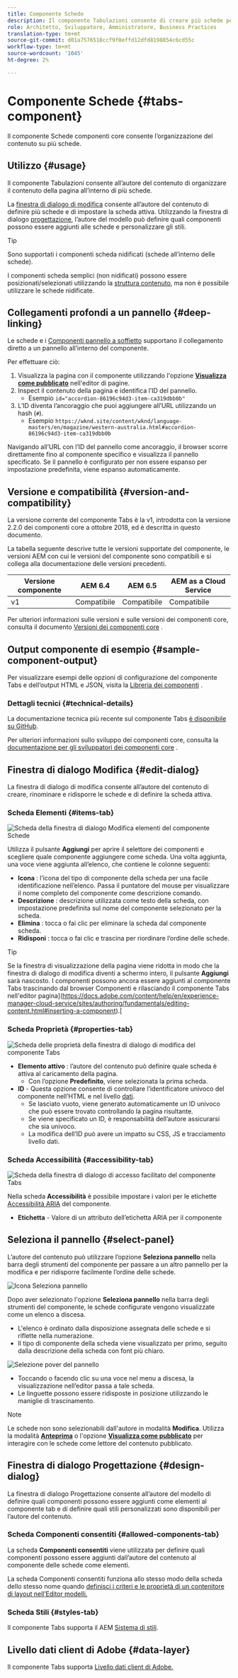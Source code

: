 ```yaml
---
title: Componente Schede
description: Il componente Tabulazioni consente di creare più schede per disporre il contenuto di una pagina.
role: Architetto, Sviluppatore, Amministratore, Business Practices
translation-type: tm+mt
source-git-commit: d01a7576518ccf9f0effd12dfd8198854c6cd55c
workflow-type: tm+mt
source-wordcount: '1045'
ht-degree: 2%

---
```



# Componente Schede {#tabs-component}

Il componente Schede componenti core consente l’organizzazione del contenuto su più schede.

## Utilizzo {#usage}

Il componente Tabulazioni consente all’autore del contenuto di organizzare il contenuto della pagina all’interno di più schede.

La [finestra di dialogo di modifica](#edit-dialog) consente all’autore del contenuto di definire più schede e di impostare la scheda attiva. Utilizzando la finestra di dialogo [progettazione](#design-dialog), l’autore del modello può definire quali componenti possono essere aggiunti alle schede e personalizzare gli stili.

>[!TIP]
>
>Sono supportati i componenti scheda nidificati (schede all’interno delle schede).
>
>I componenti scheda semplici (non nidificati) possono essere posizionati/selezionati utilizzando la [struttura contenuto](https://docs.adobe.com/content/help/en/experience-manager-cloud-service/sites/authoring/fundamentals/environment-tools.html#content-tree), ma non è possibile utilizzare le schede nidificate.

## Collegamenti profondi a un pannello {#deep-linking}

Le schede e i [Componenti pannello a soffietto](accordion.md) supportano il collegamento diretto a un pannello all’interno del componente.

Per effettuare ciò:

1. Visualizza la pagina con il componente utilizzando l&#39;opzione **[Visualizza come pubblicato](https://docs.adobe.com/content/help/en/experience-manager-cloud-service/sites/authoring/fundamentals/editing-content.html#view-as-published)** nell&#39;editor di pagine.
1. Inspect il contenuto della pagina e identifica l’ID del pannello.
   * Esempio `id="accordion-86196c94d3-item-ca319dbb0b"`
1. L’ID diventa l’ancoraggio che puoi aggiungere all’URL utilizzando un hash (`#`).
   * Esempio `https://wknd.site/content/wknd/language-masters/en/magazine/western-australia.html#accordion-86196c94d3-item-ca319dbb0b`

Navigando all’URL con l’ID del pannello come ancoraggio, il browser scorre direttamente fino al componente specifico e visualizza il pannello specificato. Se il pannello è configurato per non essere espanso per impostazione predefinita, viene espanso automaticamente.

## Versione e compatibilità {#version-and-compatibility}

La versione corrente del componente Tabs è la v1, introdotta con la versione 2.2.0 dei componenti core a ottobre 2018, ed è descritta in questo documento.

La tabella seguente descrive tutte le versioni supportate del componente, le versioni AEM con cui le versioni del componente sono compatibili e si collega alla documentazione delle versioni precedenti.

| Versione componente | AEM 6.4 | AEM 6.5 | AEM as a Cloud Service |
|--- |--- |--- |---|
| v1 | Compatibile | Compatibile | Compatibile |

Per ulteriori informazioni sulle versioni e sulle versioni dei componenti core, consulta il documento [Versioni dei componenti core](/help/versions.md) .

## Output componente di esempio {#sample-component-output}

Per visualizzare esempi delle opzioni di configurazione del componente Tabs e dell’output HTML e JSON, visita la [Libreria dei componenti](https://adobe.com/go/aem_cmp_library_tabs) .

### Dettagli tecnici {#technical-details}

La documentazione tecnica più recente sul componente Tabs [è disponibile su GitHub](https://adobe.com/go/aem_cmp_tech_tabs_v1).

Per ulteriori informazioni sullo sviluppo dei componenti core, consulta la [documentazione per gli sviluppatori dei componenti core](/help/developing/overview.md) .

## Finestra di dialogo Modifica {#edit-dialog}

La finestra di dialogo di modifica consente all’autore del contenuto di creare, rinominare e ridisporre le schede e di definire la scheda attiva.

### Scheda Elementi {#items-tab}

![Scheda della finestra di dialogo Modifica elementi del componente Schede](/help/assets/tabs-edit-items.png)

Utilizza il pulsante **Aggiungi** per aprire il selettore dei componenti e scegliere quale componente aggiungere come scheda. Una volta aggiunta, una voce viene aggiunta all’elenco, che contiene le colonne seguenti:

* **Icona** : l’icona del tipo di componente della scheda per una facile identificazione nell’elenco. Passa il puntatore del mouse per visualizzare il nome completo del componente come descrizione comando.
* **Descrizione** : descrizione utilizzata come testo della scheda, con impostazione predefinita sul nome del componente selezionato per la scheda.
* **Elimina** : tocca o fai clic per eliminare la scheda dal componente scheda.
* **Ridisponi** : tocca o fai clic e trascina per riordinare l’ordine delle schede.

>[!TIP]
>
>Se la finestra di visualizzazione della pagina viene ridotta in modo che la finestra di dialogo di modifica diventi a schermo intero, il pulsante **Aggiungi** sarà nascosto. I componenti possono ancora essere aggiunti al componente Tabs trascinando dal browser Componenti e rilasciando il componente Tabs nell&#39;editor pagina](https://docs.adobe.com/content/help/en/experience-manager-cloud-service/sites/authoring/fundamentals/editing-content.html#inserting-a-component).[

### Scheda Proprietà {#properties-tab}

![Scheda delle proprietà della finestra di dialogo di modifica del componente Tabs](/help/assets/tabs-edit-properties.png)

* **Elemento attivo** : l’autore del contenuto può definire quale scheda è attiva al caricamento della pagina.
   * Con l’opzione **Predefinito**, viene selezionata la prima scheda.
* **ID**  - Questa opzione consente di controllare l’identificatore univoco del componente nell’HTML e nel livello  [dati](/help/developing/data-layer/overview.md).
   * Se lasciato vuoto, viene generato automaticamente un ID univoco che può essere trovato controllando la pagina risultante.
   * Se viene specificato un ID, è responsabilità dell’autore assicurarsi che sia univoco.
   * La modifica dell’ID può avere un impatto su CSS, JS e tracciamento livello dati.

### Scheda Accessibilità {#accessibility-tab}

![Scheda della finestra di dialogo di accesso facilitato del componente Tabs](/help/assets/tabs-edit-accessibility.png)

Nella scheda **Accessibilità** è possibile impostare i valori per le etichette [Accessibilità ARIA](https://www.w3.org/WAI/standards-guidelines/aria/) del componente.

* **Etichetta**  - Valore di un attributo dell’etichetta ARIA per il componente

## Seleziona il pannello {#select-panel}

L’autore del contenuto può utilizzare l’opzione **Seleziona pannello** nella barra degli strumenti del componente per passare a un altro pannello per la modifica e per ridisporre facilmente l’ordine delle schede.

![Icona Seleziona pannello](/help/assets/select-panel-icon.png)

Dopo aver selezionato l&#39;opzione **Seleziona pannello** nella barra degli strumenti del componente, le schede configurate vengono visualizzate come un elenco a discesa.

* L&#39;elenco è ordinato dalla disposizione assegnata delle schede e si riflette nella numerazione.
* Il tipo di componente della scheda viene visualizzato per primo, seguito dalla descrizione della scheda con font più chiaro.

![Selezione pover del pannello](/help/assets/select-panel-popover.png)

* Toccando o facendo clic su una voce nel menu a discesa, la visualizzazione nell’editor passa a tale scheda.
* Le linguette possono essere ridisposte in posizione utilizzando le maniglie di trascinamento.

>[!NOTE]
>
>Le schede non sono selezionabili dall&#39;autore in modalità **Modifica**. Utilizza la modalità **[Anteprima](https://docs.adobe.com/content/help/en/experience-manager-cloud-service/sites/authoring/fundamentals/editing-content.html#preview-mode)** o l&#39;opzione **[Visualizza come pubblicato](https://docs.adobe.com/content/help/en/experience-manager-cloud-service/sites/authoring/fundamentals/editing-content.html#view-as-published)** per interagire con le schede come lettore del contenuto pubblicato.

## Finestra di dialogo Progettazione {#design-dialog}

La finestra di dialogo Progettazione consente all’autore del modello di definire quali componenti possono essere aggiunti come elementi al componente tab e di definire quali stili personalizzati sono disponibili per l’autore del contenuto.

### Scheda Componenti consentiti {#allowed-components-tab}

La scheda **Componenti consentiti** viene utilizzata per definire quali componenti possono essere aggiunti dall’autore del contenuto al componente delle schede come elementi.

La scheda Componenti consentiti funziona allo stesso modo della scheda dello stesso nome quando [definisci i criteri e le proprietà di un contenitore di layout nell’Editor modelli.](https://docs.adobe.com/content/help/en/experience-manager-cloud-service/sites/authoring/features/templates.html)

### Scheda Stili {#styles-tab}

Il componente Tabs supporta il AEM [Sistema di stili](/help/get-started/authoring.md#component-styling).

## Livello dati client di Adobe {#data-layer}

Il componente Tabs supporta [Livello dati client di Adobe.](/help/developing/data-layer/overview.md)
